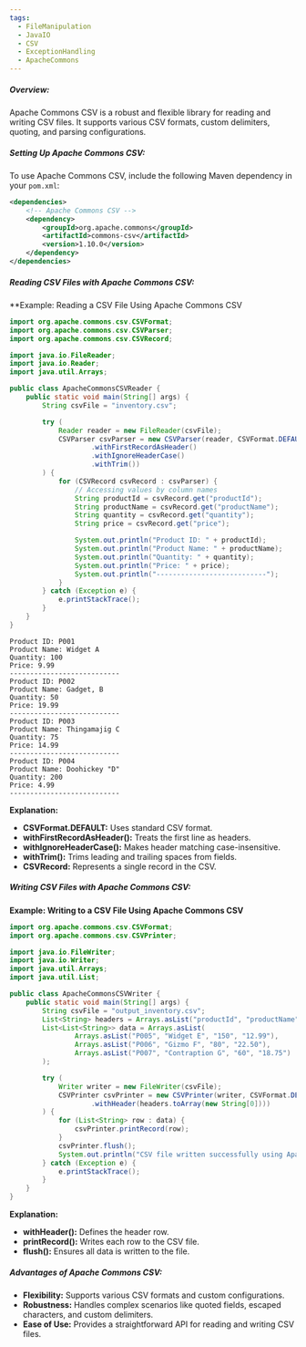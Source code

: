 ```yaml
---
tags:
  - FileManipulation
  - JavaIO
  - CSV
  - ExceptionHandling
  - ApacheCommons
---
```


##### **Overview:**
Apache Commons CSV is a robust and flexible library for reading and writing CSV files. It supports various CSV formats, custom delimiters, quoting, and parsing configurations.
##### **Setting Up Apache Commons CSV:**
To use Apache Commons CSV, include the following Maven dependency in your `pom.xml`:
```xml
<dependencies>
    <!-- Apache Commons CSV -->
    <dependency>
        <groupId>org.apache.commons</groupId>
        <artifactId>commons-csv</artifactId>
        <version>1.10.0</version>
    </dependency>
</dependencies>
```
##### **Reading CSV Files with Apache Commons CSV:**
**Example: Reading a CSV File Using Apache Commons CSV
```java
import org.apache.commons.csv.CSVFormat;
import org.apache.commons.csv.CSVParser;
import org.apache.commons.csv.CSVRecord;

import java.io.FileReader;
import java.io.Reader;
import java.util.Arrays;

public class ApacheCommonsCSVReader {
    public static void main(String[] args) {
        String csvFile = "inventory.csv";

        try (
            Reader reader = new FileReader(csvFile);
            CSVParser csvParser = new CSVParser(reader, CSVFormat.DEFAULT
                    .withFirstRecordAsHeader()
                    .withIgnoreHeaderCase()
                    .withTrim())
        ) {
            for (CSVRecord csvRecord : csvParser) {
                // Accessing values by column names
                String productId = csvRecord.get("productId");
                String productName = csvRecord.get("productName");
                String quantity = csvRecord.get("quantity");
                String price = csvRecord.get("price");

                System.out.println("Product ID: " + productId);
                System.out.println("Product Name: " + productName);
                System.out.println("Quantity: " + quantity);
                System.out.println("Price: " + price);
                System.out.println("---------------------------");
            }
        } catch (Exception e) {
            e.printStackTrace();
        }
    }
}
```
```
Product ID: P001
Product Name: Widget A
Quantity: 100
Price: 9.99
---------------------------
Product ID: P002
Product Name: Gadget, B
Quantity: 50
Price: 19.99
---------------------------
Product ID: P003
Product Name: Thingamajig C
Quantity: 75
Price: 14.99
---------------------------
Product ID: P004
Product Name: Doohickey "D"
Quantity: 200
Price: 4.99
---------------------------
```

**Explanation:**
- **CSVFormat.DEFAULT:** Uses standard CSV format.
- **withFirstRecordAsHeader():** Treats the first line as headers.
- **withIgnoreHeaderCase():** Makes header matching case-insensitive.
- **withTrim():** Trims leading and trailing spaces from fields.
- **CSVRecord:** Represents a single record in the CSV.
##### **Writing CSV Files with Apache Commons CSV:**
**Example: Writing to a CSV File Using Apache Commons CSV**
```java
import org.apache.commons.csv.CSVFormat;
import org.apache.commons.csv.CSVPrinter;

import java.io.FileWriter;
import java.io.Writer;
import java.util.Arrays;
import java.util.List;

public class ApacheCommonsCSVWriter {
    public static void main(String[] args) {
        String csvFile = "output_inventory.csv";
        List<String> headers = Arrays.asList("productId", "productName", "quantity", "price");
        List<List<String>> data = Arrays.asList(
                Arrays.asList("P005", "Widget E", "150", "12.99"),
                Arrays.asList("P006", "Gizmo F", "80", "22.50"),
                Arrays.asList("P007", "Contraption G", "60", "18.75")
        );

        try (
            Writer writer = new FileWriter(csvFile);
            CSVPrinter csvPrinter = new CSVPrinter(writer, CSVFormat.DEFAULT
                    .withHeader(headers.toArray(new String[0])))
        ) {
            for (List<String> row : data) {
                csvPrinter.printRecord(row);
            }
            csvPrinter.flush();
            System.out.println("CSV file written successfully using Apache Commons CSV.");
        } catch (Exception e) {
            e.printStackTrace();
        }
    }
}
```
**Explanation:**
- **withHeader():** Defines the header row.
- **printRecord():** Writes each row to the CSV file.
- **flush():** Ensures all data is written to the file.
##### **Advantages of Apache Commons CSV:**
- **Flexibility:** Supports various CSV formats and custom configurations.
- **Robustness:** Handles complex scenarios like quoted fields, escaped characters, and custom delimiters.
- **Ease of Use:** Provides a straightforward API for reading and writing CSV files.